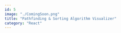```yaml
---
id: 5
image: "./ComingSoon.png"
title: "Pathfinding & Sorting Algorithm Visualizer"
category: "React"
---
```

